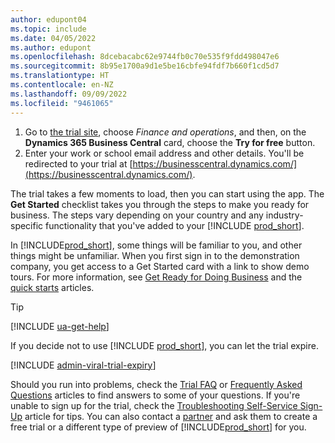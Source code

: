 ```yaml
---
author: edupont04
ms.topic: include
ms.date: 04/05/2022
ms.author: edupont
ms.openlocfilehash: 8dcebacabc62e9744fb0c70e535f9fdd498047e6
ms.sourcegitcommit: 8b95e1700a9d1e5be16cbfe94fdf7b660f1cd5d7
ms.translationtype: HT
ms.contentlocale: en-NZ
ms.lasthandoff: 09/09/2022
ms.locfileid: "9461065"
---
```

1. Go to [the trial site](https://go.microsoft.com/fwlink/?linkid=847861), choose *Finance and operations*, and then, on the **Dynamics 365 Business Central** card, choose the **Try for free** button.  
2. Enter your work or school email address and other details. You'll be redirected to your trial at [https://businesscentral.dynamics.com/](https://businesscentral.dynamics.com/).  

The trial takes a few moments to load, then you can start using the app. The **Get Started** checklist takes you through the steps to make you ready for business. The steps vary depending on your country and any industry-specific functionality that you've added to your [!INCLUDE [prod_short](prod_short.md)].  

In [!INCLUDE[prod_short](prod_short.md)], some things will be familiar to you, and other things might be unfamiliar. When you first sign in to the demonstration company, you get access to a Get Started card with a link to show demo tours. For more information, see [Get Ready for Doing Business](../ui-get-ready-business.md) and the [quick starts](../quick-start-business-central.md) articles.  

> [!TIP]
> [!INCLUDE [ua-get-help](ua-get-help.md)]

If you decide not to use [!INCLUDE [prod_short](prod_short.md)], you can let the trial expire.  

[!INCLUDE [admin-viral-trial-expiry](admin-viral-trial-expiry.md)]

Should you run into problems, check the [Trial FAQ](../trial-faq.md) or [Frequently Asked Questions](../across-faq.yml) articles to find answers to some of your questions. If you're unable to sign up for the trial, check the [Troubleshooting Self-Service Sign-Up](../ui-troubleshoot-self-signup.md) article for tips. You can also contact a [partner](/dynamics365/business-central/across-faq#how-do-i-find-a-reselling-partner) and ask them to create a free trial or a different type of preview of [!INCLUDE[prod_short](prod_short.md)] for you.  
